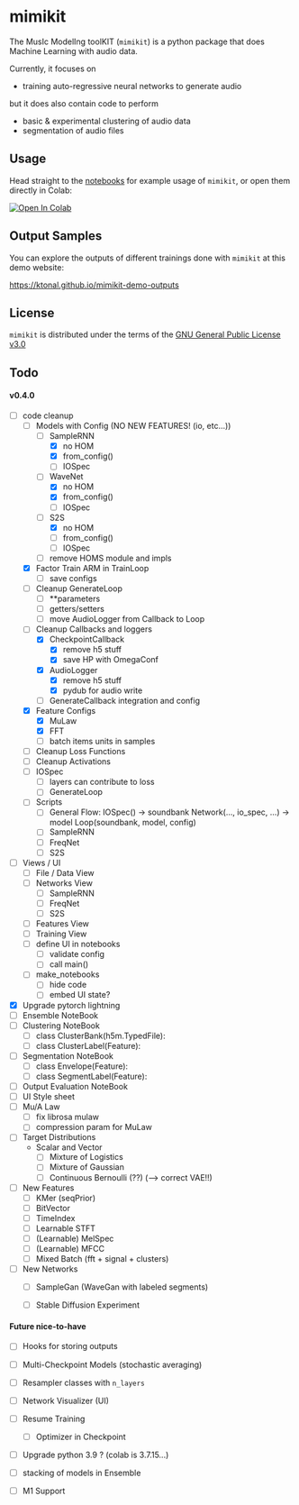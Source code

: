 # mimikit

The MusIc ModelIng toolKIT (`mimikit`) is a python package that does Machine Learning with audio data.

Currently, it focuses on 
- training auto-regressive neural networks to generate audio 

but it does also contain code to perform
- basic & experimental clustering of audio data  
- segmentation of audio files
 

## Usage 

Head straight to the [notebooks](https://github.com/ktonal/mimikit-notebooks) for example usage of `mimikit`, or open them directly in Colab:

[![Open In Colab](https://colab.research.google.com/assets/colab-badge.svg)](https://colab.research.google.com/github/ktonal/mimikit-notebooks/blob/main)

## Output Samples

You can explore the outputs of different trainings done with `mimikit` at this demo website:

   https://ktonal.github.io/mimikit-demo-outputs 

## License

`mimikit` is distributed under the terms of the [GNU General Public License v3.0](https://choosealicense.com/licenses/gpl-3.0/)


## Todo

#### v0.4.0

- [ ] code cleanup
    - [ ] Models with Config (NO NEW FEATURES! (io, etc...))
        - [ ] SampleRNN
            - [x] no HOM
            - [x] from_config()
            - [ ] IOSpec
        - [ ] WaveNet
            - [x] no HOM
            - [x] from_config()
            - [ ] IOSpec
        - [ ] S2S
            - [x] no HOM
            - [ ] from_config()
            - [ ] IOSpec
        - [ ] remove HOMS module and impls
    - [X] Factor Train ARM in TrainLoop
        - [ ] save configs
    - [ ] Cleanup GenerateLoop
        - [ ] **parameters
        - [ ] getters/setters
        - [ ] move AudioLogger from Callback to Loop
    - [ ] Cleanup Callbacks and loggers
        - [x] CheckpointCallback
            - [x] remove h5 stuff
            - [x] save HP with OmegaConf
        - [x] AudioLogger
            - [x] remove h5 stuff
            - [x] pydub for audio write
        - [ ] GenerateCallback integration and config
    - [X] Feature Configs
        - [X] MuLaw
        - [X] FFT
        - [ ] batch items units in samples
    - [ ] Cleanup Loss Functions
    - [ ] Cleanup Activations
    - [ ] IOSpec
        - [ ] layers can contribute to loss
        - [ ] GenerateLoop
    - [ ] Scripts
        - [ ] General Flow:
            IOSpec() -> soundbank
            Network(..., io_spec, ...) -> model
            Loop(soundbank, model, config)
        - [ ] SampleRNN
        - [ ] FreqNet
        - [ ] S2S
- [ ] Views / UI
    - [ ] File / Data View
    - [ ] Networks View
        - [ ] SampleRNN
        - [ ] FreqNet
        - [ ] S2S
    - [ ] Features View
    - [ ] Training View
    - [ ] define UI in notebooks
        - [ ] validate config
        - [ ] call main()
    - [ ] make_notebooks
        - [ ] hide code
        - [ ] embed UI state?
- [X] Upgrade pytorch lightning
- [ ] Ensemble NoteBook
- [ ] Clustering NoteBook
    - [ ] class ClusterBank(h5m.TypedFile):
    - [ ] class ClusterLabel(Feature):
- [ ] Segmentation NoteBook
    - [ ] class Envelope(Feature):
    - [ ] class SegmentLabel(Feature):
- [ ] Output Evaluation NoteBook
- [ ] UI Style sheet
- [ ] Mu/A Law
    - [ ] fix librosa mulaw
    - [ ] compression param for MuLaw
- [ ] Target Distributions
    - Scalar and Vector
        - [ ] Mixture of Logistics
        - [ ] Mixture of Gaussian 
        - [ ] Continuous Bernoulli (??) (--> correct VAE!!)
- [ ] New Features
    - [ ] KMer (seqPrior)
    - [ ] BitVector
    - [ ] TimeIndex
    - [ ] Learnable STFT
    - [ ] (Learnable) MelSpec
    - [ ] (Learnable) MFCC
    - [ ] Mixed Batch (fft + signal + clusters)
- [ ] New Networks
    - [ ] SampleGan (WaveGan with labeled segments)
    - [ ] Stable Diffusion Experiment
    
    
#### Future nice-to-have

- [ ] Hooks for storing outputs
- [ ] Multi-Checkpoint Models (stochastic averaging)
- [ ] Resampler classes with `n_layers`
- [ ] Network Visualizer (UI)
- [ ] Resume Training
    - [ ] Optimizer in Checkpoint
- [ ] Upgrade python 3.9 ? (colab is 3.7.15...)
- [ ] stacking of models in Ensemble
- [ ] M1 Support

 